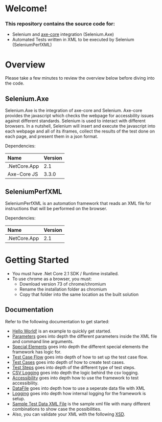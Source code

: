 # Welcome!

### This repository contains the source code for:
- Selenium and [axe-core](https://github.com/dequelabs/axe-core) integration (Selenium.Axe)
- Automated Tests written in XML to be executed by Selenium (SeleniumPerfXML)

# Overview
Please take a few minutes to review the overview below before diving into the code.

## Selenium.Axe
Selenium.Axe is the integration of axe-core and Selenium. Axe-core provides the javascript which checks the webpage for accessbility issues against different standards. Selenium is used to interact with different browsers. In a nutshell, Selenium will insert and execute the javascript into each webpage and all of its iframes, collect the results of the test done on each page, and present them in a json format.

Dependencies:

 Name | Version 
:---- | :-------
.NetCore.App | 2.1
Axe-Core JS | 3.3.0

## SeleniumPerfXML
SeleniumPerfXML is an automation framework that reads an XML file for instructions that will be performed on the browser.

Dependencies:

 Name | Version 
:---- | :-------
.NetCore.App | 2.1


# Getting Started
* You must have .Net Core 2.1 SDK / Runtime installed.
* To use chrome as a browser, you must: 
    * Download version 73 of chrome/chromium
    * Rename the installation folder as chromium
    * Copy that folder into the same location as the built solution

## Documentation
Refer to the following documentation to get started:

*  [Hello World!](/Documentation/HelloWorld.md) is an example to quickly get started.
*  [Parameters](/Documentation/Parameters.md) goes into depth the different parameters inside the XML file and command line arguments. 
*  [Special Elements](/Documentation/SpecialElements.md) goes into depth the different special elements the framework has logic for.
*  [Test Case Flow](/Documentation/TestCaseFlow.md) goes into depth of how to set up the test case flow.
*  [Test Cases](/Documentation/TestCases.md) goes into depth of how to create test cases.
*  [Test Steps](/Documentation/TestSteps.md) goes into depth of the different type of test steps.
*  [CSV Logging](/Documentation/CSVLogging.md) goes into depth the logic behind the csv logging.
*  [Accessibility](/Documentation/Accessibility.md) goes into depth how to use the framework to test accessibility.
*  [DataFile](/Documentation/DataFile.md) goes into depth how to use a seperate data file with XML
*  [Logging](/Documentation/Logging.md) goes into depth how internal logging for the framework is setup.
*  [Sample Test Data XML File](/SeleniumPerfXML/SampleTestData.xml) is the sample xml file with many different combinations to show case the possibilities.
*  Also, you can validate your XML with the following [XSD](/SeleniumPerfXML/SeleniumPerf.xsd).
